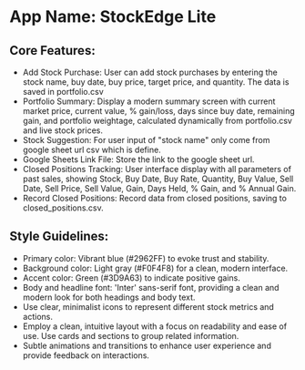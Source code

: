 # **App Name**: StockEdge Lite

## Core Features:

- Add Stock Purchase: User can add stock purchases by entering the stock name, buy date, buy price, target price, and quantity. The data is saved in portfolio.csv
- Portfolio Summary: Display a modern summary screen with current market price, current value, % gain/loss, days since buy date, remaining gain, and portfolio weightage, calculated dynamically from portfolio.csv and live stock prices.
- Stock Suggestion: For user input of "stock name" only come from google sheet url csv which is define.
- Google Sheets Link File: Store the link to the google sheet url.
- Closed Positions Tracking: User interface display with all parameters of past sales, showing Stock, Buy Date, Buy Rate, Quantity, Buy Value, Sell Date, Sell Price, Sell Value, Gain, Days Held, % Gain, and % Annual Gain.
- Record Closed Positions: Record data from closed positions, saving to closed_positions.csv.

## Style Guidelines:

- Primary color: Vibrant blue (#2962FF) to evoke trust and stability.
- Background color: Light gray (#F0F4F8) for a clean, modern interface.
- Accent color: Green (#3D9A63) to indicate positive gains.
- Body and headline font: 'Inter' sans-serif font, providing a clean and modern look for both headings and body text.
- Use clear, minimalist icons to represent different stock metrics and actions.
- Employ a clean, intuitive layout with a focus on readability and ease of use. Use cards and sections to group related information.
- Subtle animations and transitions to enhance user experience and provide feedback on interactions.
